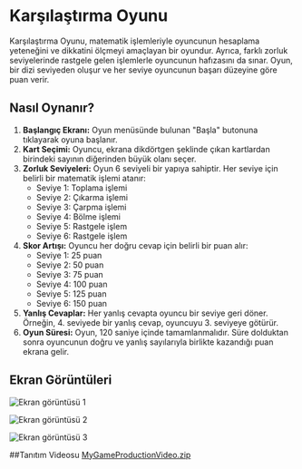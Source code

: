 # Karşılaştırma Oyunu

Karşılaştırma Oyunu, matematik işlemleriyle oyuncunun hesaplama yeteneğini ve dikkatini ölçmeyi amaçlayan bir oyundur. Ayrıca, farklı zorluk seviyelerinde rastgele gelen işlemlerle oyuncunun hafızasını da sınar. Oyun, bir dizi seviyeden oluşur ve her seviye oyuncunun başarı düzeyine göre puan verir.

## Nasıl Oynanır?

1. **Başlangıç Ekranı:** Oyun menüsünde bulunan "Başla" butonuna tıklayarak oyuna başlanır.
2. **Kart Seçimi:** Oyuncu, ekrana dikdörtgen şeklinde çıkan kartlardan birindeki sayının diğerinden büyük olanı seçer.
3. **Zorluk Seviyeleri:** Oyun 6 seviyeli bir yapıya sahiptir. Her seviye için belirli bir matematik işlemi atanır:
   - Seviye 1: Toplama işlemi
   - Seviye 2: Çıkarma işlemi
   - Seviye 3: Çarpma işlemi
   - Seviye 4: Bölme işlemi
   - Seviye 5: Rastgele işlem
   - Seviye 6: Rastgele işlem
4. **Skor Artışı:** Oyuncu her doğru cevap için belirli bir puan alır:
   - Seviye 1: 25 puan
   - Seviye 2: 50 puan
   - Seviye 3: 75 puan
   - Seviye 4: 100 puan
   - Seviye 5: 125 puan
   - Seviye 6: 150 puan
5. **Yanlış Cevaplar:** Her yanlış cevapta oyuncu bir seviye geri döner. Örneğin, 4. seviyede bir yanlış cevap, oyuncuyu 3. seviyeye götürür.
6. **Oyun Süresi:** Oyun, 120 saniye içinde tamamlanmalıdır. Süre dolduktan sonra oyuncunun doğru ve yanlış sayılarıyla birlikte kazandığı puan ekrana gelir.

## Ekran Görüntüleri 
![Ekran görüntüsü 1](https://github.com/ebrarsultan/Comparison-Game/assets/149077575/7d8a2704-7770-4002-a15d-feef63a73dd8)

![Ekran görüntüsü 2](https://github.com/ebrarsultan/Comparison-Game/assets/149077575/7840cf8d-6f58-43d3-a020-1f633718d528)

![Ekran görüntüsü 3](https://github.com/ebrarsultan/Comparison-Game/assets/149077575/28445dfb-4584-4af3-9129-4c00336d0c67)

##Tanıtım Videosu
[MyGameProductionVideo.zip](https://github.com/ebrarsultan/Comparison-Game/files/15461452/MyGameProductionVideo.zip)

